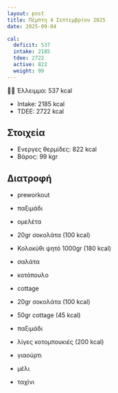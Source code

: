 ```yaml
---
layout: post
title: Πέμπτη 4 Σεπτεμβρίου 2025
date: 2025-09-04

cal:
  deficit: 537
  intake: 2185
  tdee: 2722
  active: 822
  weight: 99
---
```


💪🏻 Έλλειμμα: <span class="green">537 kcal</span>

- Intake: 2185 kcal
- TDEE: 2722 kcal

## Στοιχεία

- Ενεργες θερμίδες: 822 kcal
- Βάρος: 99 kgr


## Διατροφή

- preworkout
- παξιμάδι

- ομελέτα
- 20gr σοκολάτα (100 kcal)

- Κολοκύθι ψητό 1000gr (180 kcal)

- σαλάτα
- κοτόπουλο
- cottage

- 20gr σοκολάτα (100 kcal)
- 50gr cottage (45 kcal)
- παξιμάδι
- λίγες κοτομπουκιές (200 kcal)
- γιαούρτι
- μέλι
- ταχίνι

